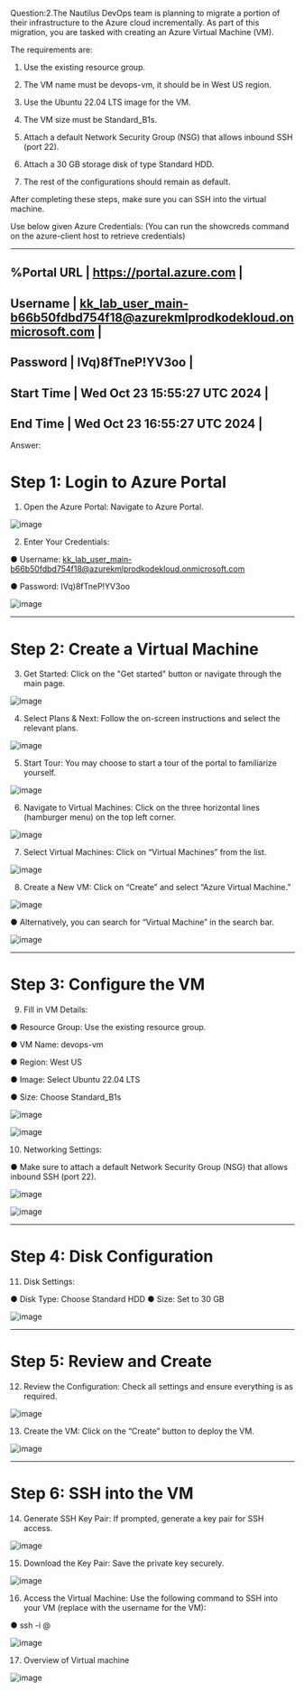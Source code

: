 Question:2.The Nautilus DevOps team is planning to migrate a portion of their infrastructure to the Azure cloud incrementally. As part of this migration, you are tasked with creating an Azure Virtual Machine (VM).

The requirements are:

1) Use the existing resource group.

2) The VM name must be devops-vm, it should be in West US region.

3) Use the Ubuntu 22.04 LTS image for the VM.

4) The VM size must be Standard_B1s.

5) Attach a default Network Security Group (NSG) that allows inbound SSH (port 22).

6) Attach a 30 GB storage disk of type Standard HDD.

7) The rest of the configurations should remain as default.

After completing these steps, make sure you can SSH into the virtual machine.

Use below given Azure Credentials: (You can run the showcreds command on the azure-client host to retrieve credentials)

---------------------------------------------------------------------------------------
%Portal URL	| https://portal.azure.com                                                |
---------------------------------------------------------------------------------------
 Username	  | kk_lab_user_main-b66b50fdbd754f18@azurekmlprodkodekloud.onmicrosoft.com |
---------------------------------------------------------------------------------------
 Password	  | IVq)8fTneP!YV3oo                                                        |
---------------------------------------------------------------------------------------
Start Time	| Wed Oct 23 15:55:27 UTC 2024                                            |
---------------------------------------------------------------------------------------
End Time	  | Wed Oct 23 16:55:27 UTC 2024                                            | 
---------------------------------------------------------------------------------------               
    

Answer:

# Step 1: Login to Azure Portal

1. Open the Azure Portal: Navigate to Azure Portal.

![image](https://github.com/user-attachments/assets/789f51f0-0b7d-4e39-b08f-8ba3127ff40d)

2. Enter Your Credentials:

● Username: kk_lab_user_main-b66b50fdbd754f18@azurekmlprodkodekloud.onmicrosoft.com

● Password: IVq)8fTneP!YV3oo

![image](https://github.com/user-attachments/assets/c055fc59-c7e3-42bd-a5fa-c78290215cc8)

---------------------------------------------------------------------------------------------------

# Step 2: Create a Virtual Machine

3. Get Started: Click on the "Get started" button or navigate through the main page.

![image](https://github.com/user-attachments/assets/b4eb8065-f6d5-48c1-a4f0-e92ecfb5d3cf)

4. Select Plans & Next: Follow the on-screen instructions and select the relevant plans.

![image](https://github.com/user-attachments/assets/a0602dc4-8017-4756-9407-d6cf8945d31e)

5. Start Tour: You may choose to start a tour of the portal to familiarize yourself.

![image](https://github.com/user-attachments/assets/40196b8a-5531-44fc-bc6e-651d3460d299)

6. Navigate to Virtual Machines: Click on the three horizontal lines (hamburger menu) on the top left corner.

![image](https://github.com/user-attachments/assets/7e5ef92c-7323-48bc-a5a6-665608e9caa4)

7. Select Virtual Machines: Click on “Virtual Machines” from the list.

![image](https://github.com/user-attachments/assets/87ba5ac1-fe1d-47be-ba6e-f8ec476e0a78)

8. Create a New VM: Click on “Create” and select “Azure Virtual Machine.”

![image](https://github.com/user-attachments/assets/8016573a-2455-4081-b9fd-2597bd164a33)
  
● Alternatively, you can search for “Virtual Machine” in the search bar.

![image](https://github.com/user-attachments/assets/f9981d05-f83f-4d2d-b4aa-33b984e4bb85)

---------------------------------------------------------------------------------------------------

# Step 3: Configure the VM

9. Fill in VM Details:

● Resource Group: Use the existing resource group.

● VM Name: devops-vm

● Region: West US

● Image: Select Ubuntu 22.04 LTS

● Size: Choose Standard_B1s

![image](https://github.com/user-attachments/assets/404f2ebd-a3a3-441f-a16e-0345c92f505b)

![image](https://github.com/user-attachments/assets/741e855e-a1d3-41c8-983e-c56b81a2297a)

10. Networking Settings:

● Make sure to attach a default Network Security Group (NSG) that allows inbound SSH (port 22).

![image](https://github.com/user-attachments/assets/d5574785-cbb0-430d-9985-8102a7a24b0a)

![image](https://github.com/user-attachments/assets/bbceafdf-bc8c-429d-8832-c05911f722ca)

---------------------------------------------------------------------------------------------------

# Step 4: Disk Configuration

11. Disk Settings:

● Disk Type: Choose Standard HDD
● Size: Set to 30 GB

![image](https://github.com/user-attachments/assets/8c7487c0-7f31-4a28-8aff-31368442b1a8)

---------------------------------------------------------------------------------------------------

# Step 5: Review and Create

12. Review the Configuration: Check all settings and ensure everything is as required.

![image](https://github.com/user-attachments/assets/c81193da-3c17-49a3-96f2-78184ecb2712)

13. Create the VM: Click on the “Create” button to deploy the VM.

![image](https://github.com/user-attachments/assets/b9fd4725-e31f-4bca-a312-d3a6e22b3111)

---------------------------------------------------------------------------------------------------

# Step 6: SSH into the VM

14. Generate SSH Key Pair: If prompted, generate a key pair for SSH access.

![image](https://github.com/user-attachments/assets/9b40751a-e77b-4c38-b78e-314af004335a)

15. Download the Key Pair: Save the private key securely.

![image](https://github.com/user-attachments/assets/efcf666e-6a72-4b66-9e7e-27e71a45969a)

16. Access the Virtual Machine: Use the following command to SSH into your VM (replace <username> with the username for the VM):

● ssh -i <path-to-private-key> <username>@<public-ip-address>

![image](https://github.com/user-attachments/assets/42e23a9c-7884-4eaf-a7ef-842f709fc1eb)

17. Overview of Virtual machine

![image](https://github.com/user-attachments/assets/12b8dea3-46bf-441c-b684-d1158d1afad1)
